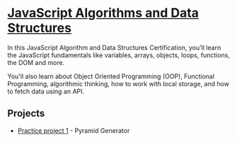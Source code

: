 # [JavaScript Algorithms and Data Structures](https://www.freecodecamp.org/learn/javascript-algorithms-and-data-structures-v8/)

In this JavaScript Algorithm and Data Structures Certification, you'll learn the JavaScript fundamentals like variables, arrays, objects, loops, functions, the DOM and more.

You'll also learn about Object Oriented Programming (OOP), Functional Programming, algorithmic thinking, how to work with local storage, and how to fetch data using an API.

Projects
---  
- [Practice project 1](PyramidGenerator) - Pyramid Generator
